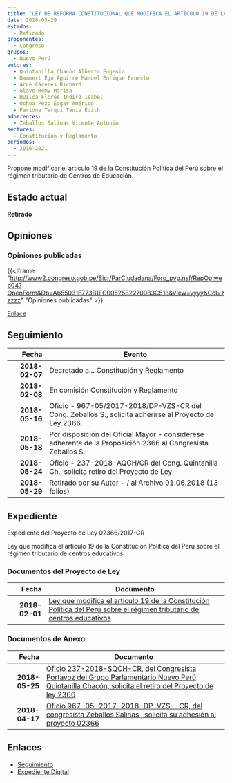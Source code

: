 ```yaml
---
title: "LEY DE REFORMA CONSTITUCIONAL QUE MODIFICA EL ARTÍCULO 19 DE LA CONSTITUCIÓN POLÍTICA DEL PERÚ SOBRE EL RÉGIMEN TRIBUTARIO DE CENTROS DE EDUCACIÓN"
date: 2018-05-29
estados: 
  - Retirado
proponentes: 
  - Congreso
grupos: 
  - Nuevo Perú
autores: 
  - Quintanilla Chacón Alberto Eugenio
  - Dammert Ego Aguirre Manuel Enrique Ernesto
  - Arce Cáceres Richard
  - Glave Remy Marisa
  - Huilca Flores Indira Isabel
  - Ochoa Pezo Édgar Américo
  - Pariona Tarqui Tania Edith
adherentes: 
  - Zeballos Salinas Vicente Antonio
sectores: 
  - Constitución y Reglamento
periodos: 
  - 2016-2021
---
```


Propone modificar el artículo 19 de la Constitución Política del Perú sobre el régimen tributario de Centros de Educación.


## Estado actual

**Retirado**

## Opiniones

### Opiniones publicadas

{{<iframe "http://www2.congreso.gob.pe/Sicr/ParCiudadana/Foro_pvp.nsf/RepOpiweb04?OpenForm&Db=A655031E773B1EC0052582270083C513&View=yyyy&Col=zzzzz" "Opiniones publicadas" >}}

[Enlace](http://www2.congreso.gob.pe/Sicr/ParCiudadana/Foro_pvp.nsf/RepOpiweb04?OpenForm&Db=A655031E773B1EC0052582270083C513&View=yyyy&Col=zzzzz)

## Seguimiento

| Fecha | Evento |
|------:|--------|
| **2018-02-07** | Decretado a... Constitución y Reglamento|
| **2018-02-08** | En comisión Constitución y Reglamento|
| **2018-05-16** | Oficio - 967-05/2017-2018/DP-VZS-CR del Cong. Zeballos S., solicita adherirse al Proyecto de Ley 2366.|
| **2018-05-18** | Por disposición del Oficial Mayor - considérese adherente de la Proposición 2366 al Congresista Zeballos S.|
| **2018-05-24** | Oficio - 237-2018-AQCH/CR del Cong. Quintanilla Ch., solicita retiro del Proyecto de Ley.-|
| **2018-05-29** | Retirado por su Autor - / al Archivo 01.06.2018 (13 folios)|


## Expediente

Expediente del Proyecto de Ley 02366/2017-CR

Ley que modifica el artículo 19 de la Constitución Política del Perú sobre el régimen tributario de centros educativos


### Documentos del Proyecto de Ley

| Fecha | Documento |
|------:|--------|
| **2018-02-01** | [Ley que modifica el artículo 19 de la Constitución Política del Perú sobre el régimen tributario de centros educativos](http://www.leyes.congreso.gob.pe/Documentos/2016_2021/Proyectos_de_Ley_y_de_Resoluciones_Legislativas/PL0236620180201.pdf) |

### Documentos de Anexo

| Fecha | Documento |
|------:|--------|
| **2018-05-25** | [Oficio 237-2018-SQCH-CR, del Congresista Portavoz del Grupo Parlamentario Nuevo Perú Quintanilla Chacón, solicita el retiro del Proyecto de ley 2366](http://www.leyes.congreso.gob.pe/Documentos/2016_2021/Retiro_de_Proyecto/OFICIO-237-2018-AQCH-CR.pdf) |
| **2018-04-17** | [Oficio 967-05-2017-2018-DP-VZS--CR, del congresista Zeballos Salinas , solicita su adhesión al proyecto 02366](http://www.leyes.congreso.gob.pe/Documentos/2016_2021/Adhesiones/Proyectos_de_Ley/OFICIO-967-05-2017-2018-DP-VZS-CR.pdf) |

## Enlaces 

- [Seguimiento](http://www2.congreso.gob.pe/Sicr/TraDocEstProc/CLProLey2016.nsf/f7fff46988ca05b1052578e100829cc7/31a865894c33c110052582270082215c?OpenDocument)
- [Expediente Digital](http://www2.congreso.gob.pe/Sicr/TraDocEstProc/CLProLey2016.nsf/f7fff46988ca05b1052578e100829cc7/31a865894c33c110052582270082215c?OpenDocument&Click=05257FB7005EB655.eb71d0cf91d8294e05256cdf006b5706/$Body/0.1C6C)
